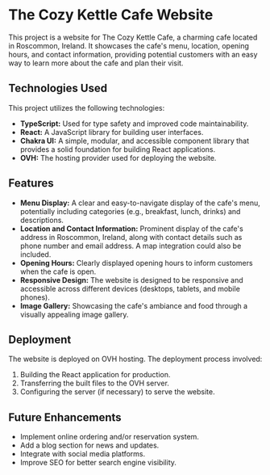 # The Cozy Kettle Cafe Website

This project is a website for The Cozy Kettle Cafe, a charming cafe located in Roscommon, Ireland.  It showcases the cafe's menu, location, opening hours, and contact information, providing potential customers with an easy way to learn more about the cafe and plan their visit.

## Technologies Used

This project utilizes the following technologies:

*   **TypeScript:**  Used for type safety and improved code maintainability.
*   **React:** A JavaScript library for building user interfaces.
*   **Chakra UI:** A simple, modular, and accessible component library that provides a solid foundation for building React applications.
*   **OVH:** The hosting provider used for deploying the website.

## Features

*   **Menu Display:**  A clear and easy-to-navigate display of the cafe's menu, potentially including categories (e.g., breakfast, lunch, drinks) and descriptions.
*   **Location and Contact Information:**  Prominent display of the cafe's address in Roscommon, Ireland, along with contact details such as phone number and email address.  A map integration could also be included.
*   **Opening Hours:**  Clearly displayed opening hours to inform customers when the cafe is open.
*   **Responsive Design:**  The website is designed to be responsive and accessible across different devices (desktops, tablets, and mobile phones).
*   **Image Gallery:** Showcasing the cafe's ambiance and food through a visually appealing image gallery.

## Deployment

The website is deployed on OVH hosting.  The deployment process involved:

1.  Building the React application for production.
2.  Transferring the built files to the OVH server.
3.  Configuring the server (if necessary) to serve the website.

## Future Enhancements

*   Implement online ordering and/or reservation system.
*   Add a blog section for news and updates.
*   Integrate with social media platforms.
*   Improve SEO for better search engine visibility.
